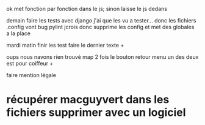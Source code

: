 ok met fonction par fonction dans le js; sinon laisse le js dedans

demain faire les tests avec django j'ai que les vu a tester... donc les fichiers .config vont bug pylint jcrois donc supprime les config
et met des globales a la place

mardi matin finir les test faire le dernier texte + 

oups nous navons rien trouvé map 2 fois le bouton retour menu un des deux est pour coiffeur +

faire mention légale 



























# récupérer macguyvert dans les fichiers supprimer avec un logiciel 








